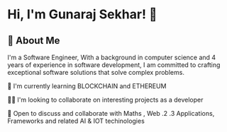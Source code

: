 
# Hi, I'm Gunaraj Sekhar! 👋


## 🚀 About Me
I'm a Software Engineer, With a background in computer science and 4 years of experience in software development, I am committed to crafting exceptional software solutions that solve complex problems.




🧠 I'm currently learning BLOCKCHAIN and ETHEREUM

👯‍♀️ I'm looking to collaborate on interesting projects as a developer

💬 Open to discuss and collaborate with Maths , Web .2 .3 Applications, Frameworks and related AI & IOT techinologies


